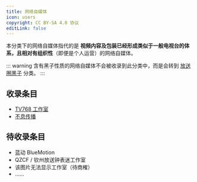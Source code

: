 ```yaml
---
title: 网络自媒体
icon: users
copyright: CC BY-SA 4.0 协议
editLink: false
---
```


本分类下的网络自媒体指代的是 **视频内容及包装已经形成类似于一般电视台的体系，且相对有组织性**（即便是个人运营）的网络自媒体。

::: warning
含有黑子性质的网络自媒体不会被收录到此分类中，而是会转到 [放送圈黑子](/web-fair/broadcasting-weirdo/README.md) 分类。
:::

## 收录条目

- [TV768 工作室](tv768-studio.md)
- [不息传播](buxi.md)

## 待收录条目

- 蓝动 BlueMotion
- QZCF / 钦州放送钟表迷工作室
- 该图片无法显示工作室（待商榷）
- ……